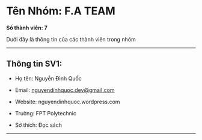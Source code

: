 # Tên Nhóm: F.A TEAM

**Số thành viên: 7**

Dưới đây là thông tin của các thành viên trong nhóm

---

## Thông tin SV1:

- Họ tên: Nguyễn Đình Quốc

- Email: nguyendinhquoc.dev@gmail.com

- Website: nguyendinhquoc.wordpress.com

- Trường: FPT Polytechnic

- Sở thích: Đọc sách

---